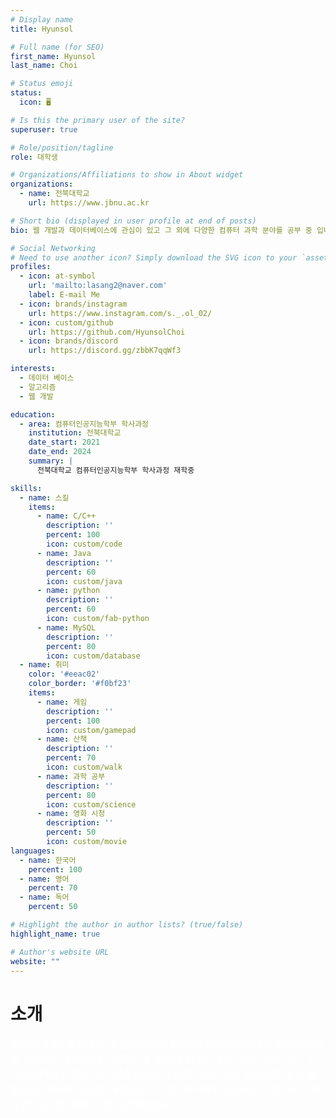 ```yaml
---
# Display name
title: Hyunsol

# Full name (for SEO)
first_name: Hyunsol
last_name: Choi

# Status emoji
status:
  icon: 🖥️

# Is this the primary user of the site?
superuser: true

# Role/position/tagline
role: 대학생

# Organizations/Affiliations to show in About widget
organizations:
  - name: 전북대학교 
    url: https://www.jbnu.ac.kr

# Short bio (displayed in user profile at end of posts)
bio: 웹 개발과 데이터베이스에 관심이 있고 그 외에 다양한 컴퓨터 과학 분야를 공부 중 입니다.

# Social Networking
# Need to use another icon? Simply download the SVG icon to your `assets/media/icons/` folder.
profiles:
  - icon: at-symbol
    url: 'mailto:lasang2@naver.com'
    label: E-mail Me
  - icon: brands/instagram
    url: https://www.instagram.com/s._.ol_02/
  - icon: custom/github
    url: https://github.com/HyunsolChoi
  - icon: brands/discord    
    url: https://discord.gg/zbbK7qqWf3

interests:
  - 데이터 베이스
  - 알고리즘
  - 웹 개발

education:
  - area: 컴퓨터인공지능학부 학사과정
    institution: 전북대학교
    date_start: 2021
    date_end: 2024
    summary: |
      전북대학교 컴퓨터인공지능학부 학사과정 재학중

skills:
  - name: 스킬
    items:
      - name: C/C++
        description: ''
        percent: 100
        icon: custom/code
      - name: Java
        description: ''
        percent: 60
        icon: custom/java
      - name: python
        description: ''
        percent: 60
        icon: custom/fab-python
      - name: MySQL
        description: ''
        percent: 80
        icon: custom/database
  - name: 취미
    color: '#eeac02'
    color_border: '#f0bf23'
    items:
      - name: 게임
        description: ''
        percent: 100
        icon: custom/gamepad
      - name: 산책
        description: ''
        percent: 70
        icon: custom/walk
      - name: 과학 공부
        description: ''
        percent: 80
        icon: custom/science
      - name: 영화 시청
        description: ''
        percent: 50
        icon: custom/movie
languages:
  - name: 한국어
    percent: 100
  - name: 영어
    percent: 70
  - name: 독어
    percent: 50

# Highlight the author in author lists? (true/false)
highlight_name: true

# Author's website URL
website: ""
---
```


# 소개
<span style="font-size:120%; color: #ffffff" >
안녕하세요! 제 이름은 최현솔이라고 합니다! 전북대학교에서 컴퓨터공학을 전공하고 있습니다. 현재는 웹 개발에 관심이 있어 공부 중입니다. 또, 데이터베이스 혹은 알고리즘과 같은 다양한 전공 관련 지식들을 쌓는 중 입니다. 추후에 유능한 개발자로서 개발 부서에서 근무하는 것이 저의 목표입니다. 응원해주시면 감사하겠습니다. </span>